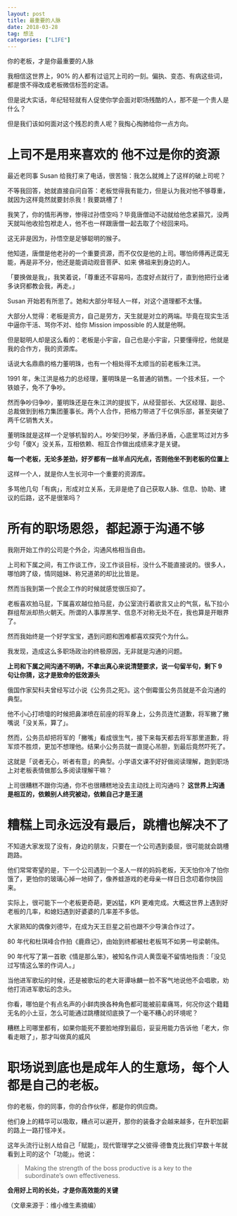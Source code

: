 ```yaml
---
layout: post
title: 最重要的人脉
date: 2018-03-28
tag: 想法
categories: ["LIFE"]
---
```



你的老板，才是你最重要的人脉

我相信这世界上，90% 的人都有过诅咒上司的一刻。偏执、变态、有病这些词，都是恨不得改成老板微信标签的定语。

但是说大实话，年纪轻轻就有人促使你学会面对职场残酷的人，那不是一个贵人是什么？

但是我们该如何面对这个残忍的贵人呢？我掏心掏肺给你一点方向。

# 上司不是用来喜欢的 他不过是你的资源
最近老同事 Susan 给我打来了电话，很苦恼：我怎么就摊上了这样的破上司呢？

不等我回答，她就直接自问自答：老板觉得我有能力，但是认为我对他不够尊重，就因为这样竟然就要封杀我！我要跳槽了！

我笑了，你的情形再惨，惨得过孙悟空吗？毕竟唐僧动不动就给他念紧箍咒，没两天就叫他收拾包袱走人，他不也一样跟唐僧一起去取了个经回来吗。

这无非是因为，孙悟空是足够聪明的猴子。

他知道，唐僧是他老孙的一个重要资源，而不仅仅是他的上司。哪怕师傅再迂腐无能，再是非不分，他还是能调动观音菩萨、如来
佛祖来到身边的人。

「要换做是我」，我笑着说，「尊重还不容易吗，态度好点就行了，直到他把行业诸多诀窍都教会我，再走。」

Susan 开始若有所思了。她和大部分年轻人一样，对这个道理都不太懂。

大部分人觉得：老板是资方，自己是劳方，天生就是对立的两端。毕竟在现实生活中逼你干活、骂你不对、给你 Mission impossible 的人就是他啊。

但是聪明人却是这么看的：老板是小宇宙，自己也是小宇宙，只要懂得挖，他就是我的合作方，我的资源库。

话说大名鼎鼎的格力董明珠，也有一个相处得不太顺当的前老板朱江洪。

1991 年，朱江洪是格力的总经理，董明珠是一名普通的销售。一个技术狂，一个铁娘子，免不了争吵。

然而争吵归争吵，董明珠还是在朱江洪的提拔下，从经营部长、大区经理、副总、总裁做到到格力集团董事长。两个人合作，把格力带进了千亿俱乐部，甚至突破了两千亿销售大关。

董明珠就是这样一个足够机智的人。吵架归吵架，矛盾归矛盾，心底里骂过对方多少句「傻X」没关系，互相依赖、相互合作做出成绩来才是关键。

**每一个老板，无论多差劲，好歹都有一丝半点闪光点，否则他坐不到老板的位置上**

这样一个人，就是你人生长河中一个重要的资源库。

多骂他几句「有病」，形成对立关系，无非是绝了自己获取人脉、信息、协助、建议的后路，这不是很笨吗？

# 所有的职场恩怨，都起源于沟通不够

我刚开始工作的公司是个外企，沟通风格相当自由。

上司和下属之间，有工作谈工作，没工作谈目标，没什么不能直接说的。很多人，哪怕跨了级，情同姐妹、称兄道弟的却比比皆是。

然而当我到第一个民企工作的时候就感觉很压抑了。

老板喜欢拍马屁，下属喜欢越位拍马屁，办公室流行着欲言又止的气氛，私下拉小群组帮派却热火朝天。所谓的人事厚黑学、信息不对称无处不在，我也算是开眼界了。

然而我始终是一个好学宝宝，遇到问题和困难都喜欢探究个为什么。

我发现，造成这么多职场政治的终极原因，无非就是沟通的问题。

**上司和下属之间沟通不明确，不拿出真心来说清楚要求，说一句留半句，剩下 9 句让你猜，这才是致命的低效源头**

俄国作家契科夫曾经写过小说《公务员之死》。这个倒霉蛋公务员就是不会沟通的典型。

他不小心打喷嚏的时候把鼻涕喷在前座的将军身上，公务员连忙道歉，将军撇了撇嘴说「没关系，算了」。

然而，公务员却把将军的「撇嘴」看成很生气，接下来每天都去将军那里道歉，将军烦不胜烦，更加不想理他。结果小公务员就一直提心吊胆，到最后竟然吓死了。

这就是「说者无心，听者有意」的典型。小学语文课不好好做阅读理解，跑到职场上对老板表情做那么多阅读理解干嘛？

上司很糟糕不跟你沟通，你不也很糟糕地没去主动找上司沟通吗？
**这世界上沟通是相互的，依赖别人终究被动，依赖自己才是王道**

# 糟糕上司永远没有最后，跳槽也解决不了

不知道大家发现了没有，身边的朋友，只要在一个公司遇到委屈，很可能就会跳槽跑路。

他们常常寄望的是，下一个公司遇到一个圣人一样的妈妈老板，天天怕你冷了怕你饿了，更怕你的玻璃心掉一地碎了，像养蛙游戏的老母亲一样日日念叨着你快回来。

实际上，很可能下一个老板更奇葩，更凶猛，KPI 更难完成。大概这世界上遇到好老板的几率，和媳妇遇到好婆婆的几率差不多低。

大家熟知的偶像刘德华，在成为天王巨星之前也跟不少导演合作过了。

80 年代和杜琪峰合作拍《鹿鼎记》，由始到终都被杜老板骂不如男一号梁朝伟。

90 年代写了第一首歌《情是那么笨》，被知名作词人黄霑毫不留情地指责：「没见过写情这么笨的作词人。」

当他进军歌坛的时候，还是被歌坛的老大哥谭咏麟一脸不客气地说他不会唱歌，劝他打消进军歌坛的念头。

你看，哪怕是个有点名声的小鲜肉换各种角色都可能被前辈痛骂，何况你这个籍籍无名的小土豆，怎么可能通过跳槽就彻底换了一个毫不糟心的环境呢？

糟糕上司哪里都有，如果你能死不要脸地撑到最后，妥妥用能力告诉他「老大，你看走眼了」，那才叫做真的威风

# 职场说到底也是成年人的生意场，每个人都是自己的老板。

你的老板，你的同事，你的合作伙伴，都是你的供应商。

他们身上的精华可以吸取，糟点可以避开，那你的装备才会越来越多，在升职加薪的路上一路打怪冲关。

这年头流行让别人给自己「赋能」，现代管理学之父彼得·德鲁克比我们早数十年就看到上司的这个「功能」。他说：

> Making the strength of the boss productive is a key to the subordinate’s own effectiveness.

**会用好上司的长处，才是你高效能的关键**

（文章来源于：维小维生素摘编）
